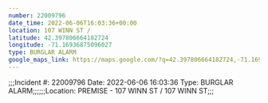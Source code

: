 ```yaml
---
number: 22009796
date_time: 2022-06-06T16:03:36+00:00
location: 107 WINN ST / 
latitude: 42.397806664182724
longitude: -71.16936875096027
type: BURGLAR ALARM
google_maps_link: https://maps.google.com/?q=42.397806664182724,-71.16936875096027
---
```


;;;Incident #: 22009796  Date: 2022-06-06 16:03:36   Type: BURGLAR ALARM;;;;;;Location: PREMISE - 107 WINN ST / 107 WINN ST;;;
